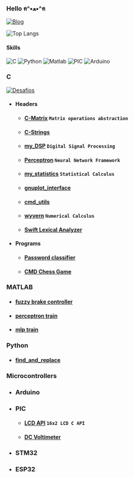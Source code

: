 ### Hello ฅ⁠^⁠•⁠ﻌ⁠•⁠^⁠ฅ

[![Blog](https://img.shields.io/badge/LinkedIn-0077B5?style=for-the-badge&logo=linkedin&logoColor=white)](https://www.linkedin.com/in/guilherme-arruda-a28863232/)

![Top Langs](https://github-readme-stats.vercel.app/api/top-langs/?username=ohananoshi&layout=compact)

#### Skills

![C](https://img.shields.io/badge/c-%2300599C.svg?style=for-the-badge&logo=c&logoColor=white)
![Python](https://img.shields.io/badge/python-3670A0?style=for-the-badge&logo=python&logoColor=ffdd54)
![Matlab](https://img.shields.io/badge/MATLAB-darkblue?style=for-the-badge&logo=Matlab&logoColor=bcd683)
![PIC](https://img.shields.io/badge/PIC-darkgreen?style=for-the-badge&logo=pic&logoColor=fcd672)
![Arduino](https://img.shields.io/badge/-Arduino-00979D?style=for-the-badge&logo=Arduino&logoColor=white)

### C

<a href="https://github.com/ohananoshi/haker_rank_challenges/tree/main/C">
    <img src="https://img.shields.io/badge/-Hackerrank-2EC866?style=for-the-badge&logo=HackerRank&logoColor=white" alt="Desafios" />
</a>

- #### Headers
  - #### [C-Matrix](https://github.com/ohananoshi/C-Matrix)  ```Matrix operations abstraction```
  - #### [C-Strings](https://github.com/ohananoshi/C-strings)
  - #### [my_DSP](https://github.com/ohananoshi/my_DSP) ```Digital Signal Processing```
  - #### [Perceptron](https://github.com/ohananoshi/perceptron) ```Neural Network Framework```
  - #### [my_statistics](https://github.com/ohananoshi/my_statistics) ```Statistical Calculus```
  - #### [gnuplot_interface](https://github.com/ohananoshi/gplot_interface)
  - #### [cmd_utils](https://github.com/ohananoshi/cmd_utils)
  - #### [wyvern](https://github.com/ohananoshi/Wyvern) ```Numerical Calculus```
  - #### [Swift Lexical Analyzer](https://github.com/ohananoshi/Swift_Lexical_Analyzer)
- #### Programs
  - #### [Password classifier](https://github.com/ohananoshi/Password_tester)
  - #### [CMD Chess Game](https://github.com/ohananoshi/cmd_chess)

### MATLAB

- #### [fuzzy brake controller](https://github.com/ohananoshi/fuzzy_brake_controller)
- #### [perceptron train](https://github.com/ohananoshi/matlab_perceptron_train)
- #### [mlp train](https://github.com/ohananoshi/matlab_mlp_column_train)

### Python
- #### [find_and_replace](https://github.com/ohananoshi/find_and_replace)

### Microcontrollers

- ### Arduino

- ### PIC
  - #### [LCD API](https://github.com/ohananoshi/LCD_16x2_API) ```16x2 LCD C API```
  - #### [DC Voltimeter](https://github.com/ohananoshi/pic_dc_voltimeter)

- ### STM32

- ### ESP32
